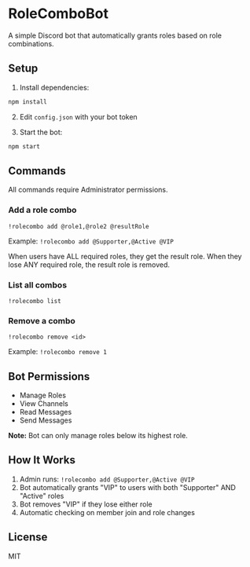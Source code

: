 # RoleComboBot

A simple Discord bot that automatically grants roles based on role combinations.

## Setup

1. Install dependencies:
```bash
npm install
```

2. Edit `config.json` with your bot token

3. Start the bot:
```bash
npm start
```

## Commands

All commands require Administrator permissions.

### Add a role combo
```
!rolecombo add @role1,@role2 @resultRole
```
Example: `!rolecombo add @Supporter,@Active @VIP`

When users have ALL required roles, they get the result role.
When they lose ANY required role, the result role is removed.

### List all combos
```
!rolecombo list
```

### Remove a combo
```
!rolecombo remove <id>
```
Example: `!rolecombo remove 1`

## Bot Permissions

- Manage Roles
- View Channels
- Read Messages
- Send Messages

**Note:** Bot can only manage roles below its highest role.

## How It Works

1. Admin runs: `!rolecombo add @Supporter,@Active @VIP`
2. Bot automatically grants "VIP" to users with both "Supporter" AND "Active" roles
3. Bot removes "VIP" if they lose either role
4. Automatic checking on member join and role changes

## License

MIT
